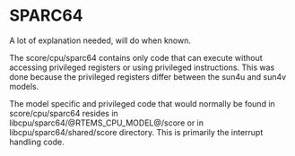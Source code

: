 SPARC64
=======

A lot of explanation needed, will do when known.

The score/cpu/sparc64 contains only code that can execute without accessing 
privileged registers or using privileged instructions. This was done because
the privileged registers differ between the sun4u and sun4v models.

The model specific and privileged code that would normally be found in 
score/cpu/sparc64 resides in libcpu/sparc64/@RTEMS_CPU_MODEL@/score or in
libcpu/sparc64/shared/score directory. This is primarily the interrupt 
handling code.

